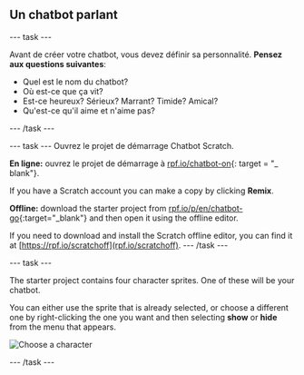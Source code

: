 ## Un chatbot parlant

\--- task \---

Avant de créer votre chatbot, vous devez définir sa personnalité. **Pensez aux questions suivantes**:

+ Quel est le nom du chatbot?
+ Où est-ce que ça vit?
+ Est-ce heureux? Sérieux? Marrant? Timide? Amical?
+ Qu'est-ce qu'il aime et n'aime pas?

\--- /task \---

\--- task \--- Ouvrez le projet de démarrage Chatbot Scratch.

**En ligne:** ouvrez le projet de démarrage à [rpf.io/chatbot-on](http://rpf.io/chatbot-on){: target = "_ blank"}.

If you have a Scratch account you can make a copy by clicking **Remix**.

**Offline:** download the starter project from [rpf.io/p/en/chatbot-go](http://rpf.io/p/en/chatbot-go){:target="_blank"} and then open it using the offline editor.

If you need to download and install the Scratch offline editor, you can find it at [https://rpf.io/scratchoff](rpf.io/scratchoff). \--- /task \---

\--- task \---

The starter project contains four character sprites. One of these will be your chatbot.

You can either use the sprite that is already selected, or choose a different one by right-clicking the one you want and then selecting **show** or **hide** from the menu that appears.

![Choose a character](images/chatbot-characters.png)

\--- /task \---
